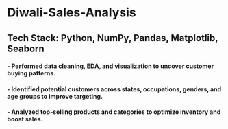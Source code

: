 # Diwali-Sales-Analysis

<h2>Tech Stack: Python, NumPy, Pandas, Matplotlib, Seaborn</h2>

<h4>- Performed data cleaning, EDA, and visualization to uncover customer buying patterns.</h4>

<h4>- Identified potential customers across states, occupations, genders, and age groups to improve targeting.</h4>

<h4>- Analyzed top-selling products and categories to optimize inventory and boost sales.</h4>
